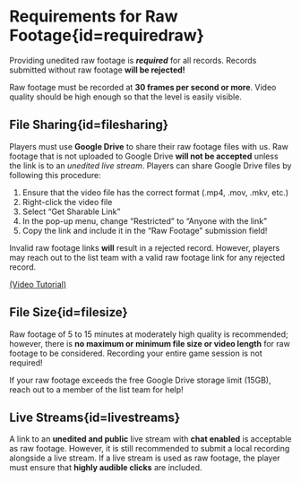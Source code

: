 <div class='panel fade js-scroll-anim' data-anim='fade'>

# Requirements for Raw Footage{id=requiredraw}

Providing unedited raw footage is **_required_** for all records. Records submitted without raw footage **will be rejected!**

Raw footage must be recorded at **30 frames per second or more**. Video quality should be high enough so that the level is easily visible.

## File Sharing{id=filesharing}

Players must use **Google Drive** to share their raw footage files with us. Raw footage that is not uploaded to Google Drive **will not be accepted** unless the link is to an _unedited live stream_. Players can share Google Drive files by following this procedure:

1. Ensure that the video file has the correct format (.mp4, .mov, .mkv, etc.)</br>
2. Right-click the video file</br>
3. Select “Get Sharable Link”</br>
4. In the pop-up menu, change “Restricted” to “Anyone with the link”</br>
5. Copy the link and include it in the “Raw Footage” submission field!</br>

Invalid raw footage links **will** result in a rejected record. However, players may reach out to the list team with a valid raw footage link for any rejected record.

[(Video Tutorial)](https://youtu.be/3LeRPX9bETw?feature=shared)

## File Size{id=filesize}

Raw footage of 5 to 15 minutes at moderately high quality is recommended; however, there is **no maximum or minimum file size or video length** for raw footage to be considered. Recording your entire game session is not required!

If your raw footage exceeds the free Google Drive storage limit (15GB), reach out to a member of the list team for help!

## Live Streams{id=livestreams}

A link to an **unedited and public** live stream with **chat enabled** is acceptable as raw footage. However, it is still recommended to submit a local recording alongside a live stream. If a live stream is used as raw footage, the player must ensure that **highly audible clicks** are included.

</div>
